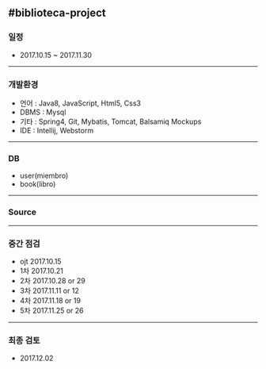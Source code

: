#biblioteca-project
-------------------

### 일정

-	2017.10.15 ~ 2017.11.30

---

### 개발환경

-	언어 : Java8, JavaScript, Html5, Css3
-	DBMS : Mysql
-	기타 : Spring4, Git, Mybatis, Tomcat, Balsamiq Mockups
-	IDE : Intellij, Webstorm

---

### DB

-	user(miembro)
-	book(libro)

---

### Source

---

### 중간 점검

-	ojt 2017.10.15
-	1차 2017.10.21
-	2차 2017.10.28 or 29
-	3차 2017.11.11 or 12
-	4차 2017.11.18 or 19
-	5차 2017.11.25 or 26

---

### 최종 검토

-	2017.12.02
